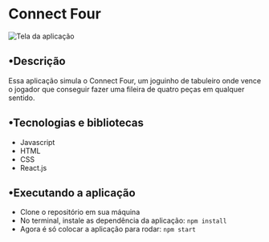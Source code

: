 # Connect Four
![Tela da aplicação](https://github.com/felipedfe/felipedfe.github.io/blob/main/imagens/01-jogodamemoria.jpgg)

## •Descrição
Essa aplicação simula o Connect Four, um joguinho de tabuleiro onde vence o jogador que conseguir fazer uma fileira de quatro peças em qualquer sentido.

## •Tecnologias e bibliotecas
- Javascript
- HTML
- CSS
- React.js

## •Executando a aplicação
- Clone o repositório em sua máquina
- No terminal, instale as dependência da aplicação: ```npm install```
- Agora é só colocar a aplicação para rodar: ```npm start```
